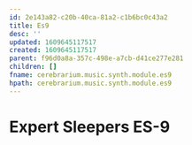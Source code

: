 ```yaml
---
id: 2e143a82-c20b-40ca-81a2-c1b6bc0c43a2
title: Es9
desc: ''
updated: 1609645117517
created: 1609645117517
parent: f96d0a8a-357c-498e-a7cb-d41ce277e281
children: []
fname: cerebrarium.music.synth.module.es9
hpath: cerebrarium.music.synth.module.es9
---
```

# Expert Sleepers ES-9

